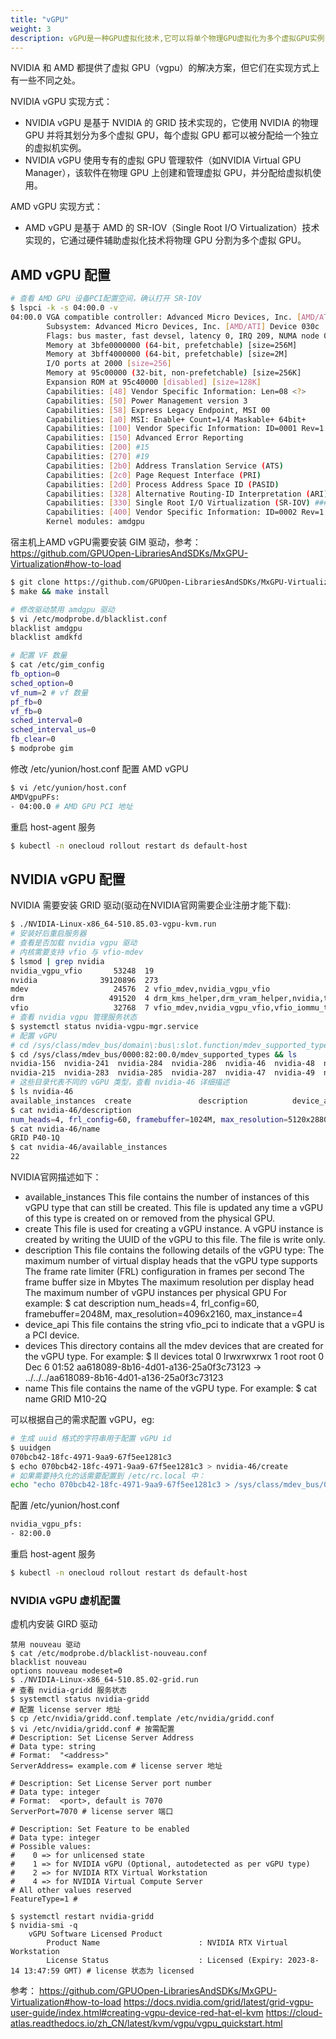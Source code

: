 ```yaml
---
title: "vGPU"
weight: 3
description: vGPU是一种GPU虚拟化技术,它可以将单个物理GPU虚拟化为多个虚拟GPU实例,以供多个虚拟机同时使用。
---
```


NVIDIA 和 AMD 都提供了虚拟 GPU（vgpu）的解决方案，但它们在实现方式上有一些不同之处。

NVIDIA vGPU 实现方式：
- NVIDIA vGPU 是基于 NVIDIA 的 GRID 技术实现的，它使用 NVIDIA 的物理 GPU 并将其划分为多个虚拟 GPU，每个虚拟 GPU 都可以被分配给一个独立的虚拟机实例。
- NVIDIA vGPU 使用专有的虚拟 GPU 管理软件（如NVIDIA Virtual GPU Manager），该软件在物理 GPU 上创建和管理虚拟 GPU，并分配给虚拟机使用。

AMD vGPU 实现方式：
- AMD vGPU 是基于 AMD 的 SR-IOV（Single Root I/O Virtualization）技术实现的，它通过硬件辅助虚拟化技术将物理 GPU 分割为多个虚拟 GPU。

## AMD vGPU 配置

```bash
# 查看 AMD GPU 设备PCI配置空间，确认打开 SR-IOV
$ lspci -k -s 04:00.0 -v
04:00.0 VGA compatible controller: Advanced Micro Devices, Inc. [AMD/ATI] Tonga XT GL [FirePro S7150] (prog-if 00 [VGA controller])
        Subsystem: Advanced Micro Devices, Inc. [AMD/ATI] Device 030c
        Flags: bus master, fast devsel, latency 0, IRQ 209, NUMA node 0
        Memory at 3bfe0000000 (64-bit, prefetchable) [size=256M]
        Memory at 3bff4000000 (64-bit, prefetchable) [size=2M]
        I/O ports at 2000 [size=256]
        Memory at 95c00000 (32-bit, non-prefetchable) [size=256K]
        Expansion ROM at 95c40000 [disabled] [size=128K]
        Capabilities: [48] Vendor Specific Information: Len=08 <?>
        Capabilities: [50] Power Management version 3
        Capabilities: [58] Express Legacy Endpoint, MSI 00
        Capabilities: [a0] MSI: Enable+ Count=1/4 Maskable+ 64bit+
        Capabilities: [100] Vendor Specific Information: ID=0001 Rev=1 Len=010 <?>
        Capabilities: [150] Advanced Error Reporting
        Capabilities: [200] #15
        Capabilities: [270] #19
        Capabilities: [2b0] Address Translation Service (ATS)
        Capabilities: [2c0] Page Request Interface (PRI)
        Capabilities: [2d0] Process Address Space ID (PASID)
        Capabilities: [328] Alternative Routing-ID Interpretation (ARI)
        Capabilities: [330] Single Root I/O Virtualization (SR-IOV) ### 打开了 SR-IOV
        Capabilities: [400] Vendor Specific Information: ID=0002 Rev=1 Len=070 <?>
        Kernel modules: amdgpu
```

宿主机上AMD vGPU需要安装 GIM 驱动，参考：
https://github.com/GPUOpen-LibrariesAndSDKs/MxGPU-Virtualization#how-to-load
```bash
$ git clone https://github.com/GPUOpen-LibrariesAndSDKs/MxGPU-Virtualization.git && cd MxGPU-Virtualization/drv
$ make && make install

# 修改驱动禁用 amdgpu 驱动
$ vi /etc/modprobe.d/blacklist.conf
blacklist amdgpu
blacklist amdkfd

# 配置 VF 数量
$ cat /etc/gim_config
fb_option=0
sched_option=0
vf_num=2 # vf 数量
pf_fb=0
vf_fb=0
sched_interval=0
sched_interval_us=0
fb_clear=0
$ modprobe gim
```

修改 /etc/yunion/host.conf 配置 AMD vGPU
```bash
$ vi /etc/yunion/host.conf
AMDVgpuPFs:
- 04:00.0 # AMD GPU PCI 地址
```

重启 host-agent 服务
```bash
$ kubectl -n onecloud rollout restart ds default-host
```

## NVIDIA vGPU 配置

NVIDIA 需要安装 GRID 驱动(驱动在NVIDIA官网需要企业注册才能下载):
```bash
$ ./NVIDIA-Linux-x86_64-510.85.03-vgpu-kvm.run
# 安装好后重启服务器
# 查看是否加载 nvidia vgpu 驱动
# 内核需要支持 vfio 与 vfio-mdev
$ lsmod | grep nvidia
nvidia_vgpu_vfio       53248  19
nvidia              39120896  273
mdev                   24576  2 vfio_mdev,nvidia_vgpu_vfio
drm                   491520  4 drm_kms_helper,drm_vram_helper,nvidia,ttm
vfio                   32768  7 vfio_mdev,nvidia_vgpu_vfio,vfio_iommu_type1,vfio_pci
# 查看 nvidia vgpu 管理服务状态
$ systemctl status nvidia-vgpu-mgr.service
# 配置 vGPU
# cd /sys/class/mdev_bus/domain\:bus\:slot.function/mdev_supported_types, eg:
$ cd /sys/class/mdev_bus/0000:82:00.0/mdev_supported_types && ls
nvidia-156  nvidia-241  nvidia-284  nvidia-286  nvidia-46  nvidia-48  nvidia-50  nvidia-52  nvidia-54  nvidia-56  nvidia-58  nvidia-60  nvidia-62
nvidia-215  nvidia-283  nvidia-285  nvidia-287  nvidia-47  nvidia-49  nvidia-51  nvidia-53  nvidia-55  nvidia-57  nvidia-59  nvidia-61
# 这些目录代表不同的 vGPU 类型，查看 nvidia-46 详细描述
$ ls nvidia-46
available_instances  create               description          device_api           devices/             name
$ cat nvidia-46/description
num_heads=4, frl_config=60, framebuffer=1024M, max_resolution=5120x2880, max_instance=24
$ cat nvidia-46/name
GRID P40-1Q
$ cat nvidia-46/available_instances
22
```

NVIDIA官网描述如下：
- available_instances
This file contains the number of instances of this vGPU type that can still be created. This file is updated any time a vGPU of this type is created on or removed from the physical GPU.
- create
This file is used for creating a vGPU instance. A vGPU instance is created by writing the UUID of the vGPU to this file. The file is write only.
- description
This file contains the following details of the vGPU type:
The maximum number of virtual display heads that the vGPU type supports
The frame rate limiter (FRL) configuration in frames per second
The frame buffer size in Mbytes
The maximum resolution per display head
The maximum number of vGPU instances per physical GPU
For example:
$ cat description
num_heads=4, frl_config=60, framebuffer=2048M, max_resolution=4096x2160, max_instance=4
- device_api
This file contains the string vfio_pci to indicate that a vGPU is a PCI device.
- devices
This directory contains all the mdev devices that are created for the vGPU type. For example:
$ ll devices
total 0
lrwxrwxrwx 1 root root 0 Dec  6 01:52 aa618089-8b16-4d01-a136-25a0f3c73123 -> ../../../aa618089-8b16-4d01-a136-25a0f3c73123
- name
This file contains the name of the vGPU type. For example:
$ cat name
GRID M10-2Q

可以根据自己的需求配置 vGPU，eg:
```bash
# 生成 uuid 格式的字符串用于配置 vGPU id
$ uuidgen
070bcb42-18fc-4971-9aa9-67f5ee1281c3
$ echo 070bcb42-18fc-4971-9aa9-67f5ee1281c3 > nvidia-46/create
# 如果需要持久化的话需要配置到 /etc/rc.local 中：
echo "echo 070bcb42-18fc-4971-9aa9-67f5ee1281c3 > /sys/class/mdev_bus/0000:82:00.0/mdev_supported_types/nvidia-46/create" >> /etc/rc.local
```

配置 /etc/yunion/host.conf 
```bash
nvidia_vgpu_pfs:
- 82:00.0
```

重启 host-agent 服务
```bash
$ kubectl -n onecloud rollout restart ds default-host
```

### NVIDIA vGPU 虚机配置

虚机内安装 GIRD 驱动
```
禁用 nouveau 驱动
$ cat /etc/modprobe.d/blacklist-nouveau.conf
blacklist nouveau
options nouveau modeset=0
$ ./NVIDIA-Linux-x86_64-510.85.02-grid.run
# 查看 nvidia-gridd 服务状态
$ systemctl status nvidia-gridd 
# 配置 license server 地址
$ cp /etc/nvidia/gridd.conf.template /etc/nvidia/gridd.conf
$ vi /etc/nvidia/gridd.conf # 按需配置
# Description: Set License Server Address
# Data type: string
# Format:  "<address>"
ServerAddress= example.com # license server 地址

# Description: Set License Server port number
# Data type: integer
# Format:  <port>, default is 7070
ServerPort=7070 # license server 端口

# Description: Set Feature to be enabled
# Data type: integer
# Possible values:
#    0 => for unlicensed state
#    1 => for NVIDIA vGPU (Optional, autodetected as per vGPU type)
#    2 => for NVIDIA RTX Virtual Workstation
#    4 => for NVIDIA Virtual Compute Server
# All other values reserved
FeatureType=1 # 

$ systemctl restart nvidia-gridd
$ nvidia-smi -q
    vGPU Software Licensed Product
        Product Name                      : NVIDIA RTX Virtual Workstation
        License Status                    : Licensed (Expiry: 2023-8-14 13:47:59 GMT) # license 状态为 licensed
```

参考：
https://github.com/GPUOpen-LibrariesAndSDKs/MxGPU-Virtualization#how-to-load
https://docs.nvidia.com/grid/latest/grid-vgpu-user-guide/index.html#creating-vgpu-device-red-hat-el-kvm
https://cloud-atlas.readthedocs.io/zh_CN/latest/kvm/vgpu/vgpu_quickstart.html